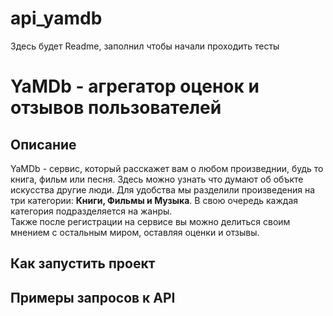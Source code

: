# api_yamdb
Здесь будет Readme, заполнил чтобы начали проходить тесты
# YaMDb - агрегатор оценок и отзывов пользователей
## Описание
YaMDb - сервис, который расскажет вам о любом произведнии, будь то книга, фильм или песня. Здесь можно узнать что думают об объкте искусства другие люди. Для удобства мы разделили произведения на три категории: <b>Книги, Фильмы и Музыка</b>.
В свою очередь каждая категория подразделяется на жанры.<br>
Также после регистрации на сервисе вы можно делиться своим мнением с остальным миром, оставляя оценки и отзывы. 

## Как запустить проект

## Примеры запросов к API

